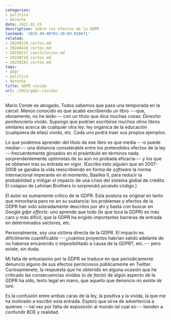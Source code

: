 ```yaml
---
categories:
- política
- derecho
date: 2022-02-25
description: Sobre los efectos de la GDPR
lastmod: '2025-04-06T01:38:09.658671'
related:
- 20250129_cortos.md
- 20240416_cortos.md
- 20250117_constitucion.md
- 20240716_cortos.md
- 20250101_cortos.md
tags:
- gdpr
- política
- derecho
title: GDPR vivida
url: /2022/gdpr-vivida/
---
```


Mario Conde es abogado. Todos sabemos que pasó una temporada en la cárcel. Menos conocido es que acabó escribiendo un libro ---que, obviamente, no he leído--- con un título que dice muchas cosas: _Derecho penitenciario vivido_. Supongo que podrían escribirse muchos otros libros similares acerca de cualquier otra ley: ley orgánica de la educación (cualquiera de ellas) _vivida_, etc. Cada uno podrá traer sus propios ejemplos.

Lo que podemos aprender del título de ese libro es que media ---o puede mediar--- una distancia considerable entre los pretendidos efectos de la ley ---frecuentemente glosados en el preámbulo en términos nada sorprendentemente optimistas de su aún no probada eficacia--- y los que se obtienen tras su entrada en vigor. (Escribe esto alguien que en 2007-2008 se ganaba la vida reescribiendo en forma de _software_ la norma internacional imperante en el momento, Basilea II, para reducir la probabilidad y mitigar el impacto de una crisis del sistema global de crédito. El colapso de Lehman Brothers lo sorprendió picando código.)

El autor es sumamente crítico de la GDPR. Esta postura es original en tanto que minoritaria pero no en su sustancia: los problemas y efectos de la GDPR han sido sobradamente descritos por ahí y basta con buscar en Google _gdpr effects_: uno aprende que todo (lo que toca la GDPR) es más caro y más difícil; que la GDPR ha erigido importantes barreras de entrada en determinados sectores, etc.

Personalmente, soy una víctima directa de la GDPR. El impacto es difícilmente cuantificable ---¿cuántos proyectos habrían salido adelante de no haberse encarecido o imposibilitado a causa de la GDPR?, etc.--- pero existe, sin duda.

Mi falta de entusiasmo por la GDPR se traduce en que periodicamente denuncio alguno de sus efectos perniciosos públicamente en Twitter. Curiosamenete, la respuesta que he obtenido en alguna ocasión que he criticado las consecuencias _vividas_ (o _de facto_) de algún aspecto de la GDPR ha sido, texto legal en mano, que aquello que denuncio no existe _de iure_.

Es la confusión entre ambas caras de la ley, la positiva y la vivida, la que me ha motivado a escribir esta entrada. Espero que sirva de advertencia a quienes ---tal vez por falta de exposición al mundo tal cual es--- tienden a confundir BOE y realidad.